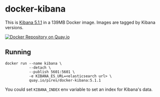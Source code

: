 # docker-kibana

This is [Kibana 5.1.1](https://github.com/elastic/kibana) in a 139MB Docker image. Images are tagged by Kibana versions.

[![Docker Repository on Quay.io](https://quay.io/repository/pires/docker-kibana/status "Docker Repository on Quay.io")](https://quay.io/repository/pires/docker-kibana)

## Running

```
docker run --name kibana \
           --detach \
           --publish 5601:5601 \
           -e KIBANA_ES_URL=<elasticsearch url> \
           quay.io/pires/docker-kibana:5.1.1
```

You could set `KIBANA_INDEX` env variable to set an index for Kibana's data.
